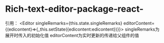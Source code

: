 # Rich-text-editor-package-react-
引用：
<Editor
  singleRemarks={this.state.singleRemarks} 
  editorContent={(edicontent)=>{_this.setState({edicontent:edicontent})}}>
 </Editor>
singleRemarks为展开时传入的初始化值
editorContent为实时更新的传递给父组件的值
